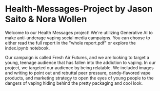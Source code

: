 # Health-Messages-Project by Jason Saito & Nora Wollen
Welcome to our Health Messages project! We're utilizing Generative AI to make anti-underage vaping social media campaigns. You can choose to either read the full report in the "whole report.pdf" or explore the index.ipynb notebook.

Our campaign is called Fresh Air Futures, and we are looking to target a young, teenage audience that has fallen into the addiction to vaping. In our project, we targeted our audience by being relatable. We included images and writing to point out and rebuttal peer pressure, candy-flavored vape products, and marketing strategy to open the eyes of young people to the dangers of vaping hiding behind the pretty packaging and cool look. 
